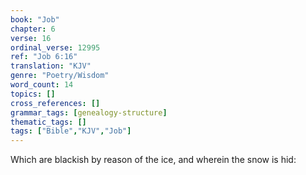 ```yaml
---
book: "Job"
chapter: 6
verse: 16
ordinal_verse: 12995
ref: "Job 6:16"
translation: "KJV"
genre: "Poetry/Wisdom"
word_count: 14
topics: []
cross_references: []
grammar_tags: [genealogy-structure]
thematic_tags: []
tags: ["Bible","KJV","Job"]
---
```

Which are blackish by reason of the ice, and wherein the snow is hid:
